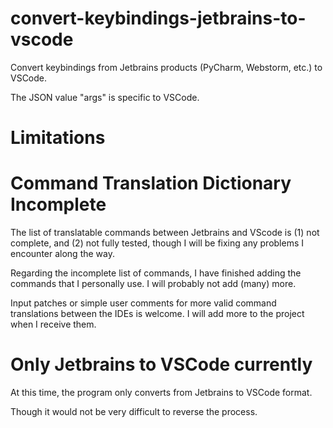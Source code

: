 # convert-keybindings-jetbrains-to-vscode
Convert keybindings from Jetbrains products (PyCharm, Webstorm, etc.) to VSCode.

The JSON value "args" is specific to VSCode.

# Limitations

# Command Translation Dictionary Incomplete

The list of translatable commands between Jetbrains and VScode is (1) not complete, and (2) not fully tested, though I will be fixing any problems I encounter along the way.

Regarding the incomplete list of commands, I have finished adding the commands that I personally use. I will probably not add (many) more.

Input patches or simple user comments for more valid command translations between the IDEs is welcome. I will add more to the project when I receive them.

# Only Jetbrains to VSCode currently

At this time, the program only converts from Jetbrains to VSCode format.

Though it would not be very difficult to reverse the process.

